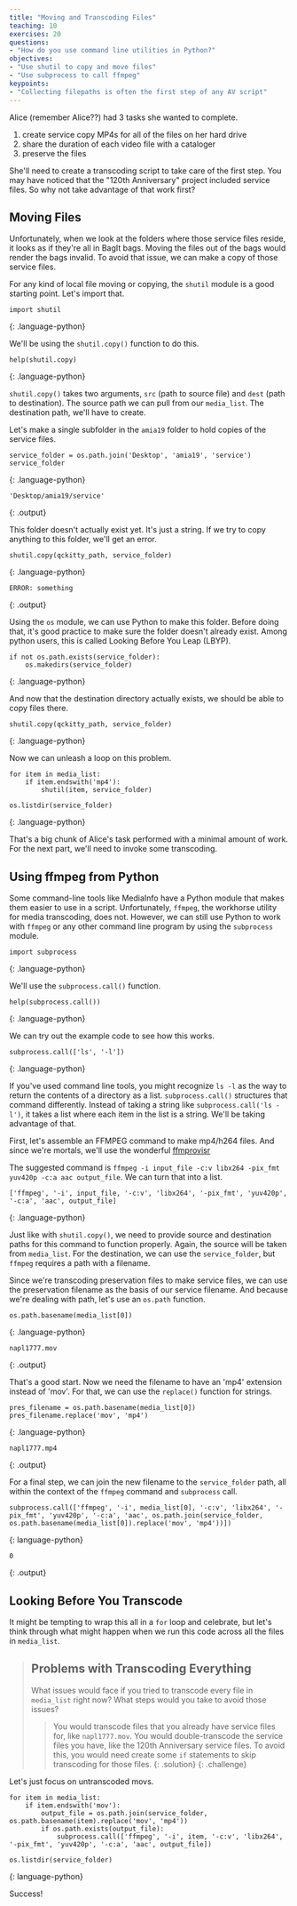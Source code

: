 ```yaml
---
title: "Moving and Transcoding Files"
teaching: 10
exercises: 20
questions:
- "How do you use command line utilities in Python?"
objectives:
- "Use shutil to copy and move files"
- "Use subprocess to call ffmpeg"
keypoints:
- "Collecting filepaths is often the first step of any AV script"
---
```


Alice (remember Alice??) had 3 tasks she wanted to complete.

1. create service copy MP4s for all of the files on her hard drive
2. share the duration of each video file with a cataloger
3. preserve the files

She'll need to create a transcoding script to take care of the first step.
You may have noticed that the "120th Anniversary" project included service files.
So why not take advantage of that work first?

## Moving Files

Unfortunately, when we look at the folders where those service files reside, it looks as if they're all in BagIt bags.
Moving the files out of the bags would render the bags invalid.
To avoid that issue, we can make a copy of those service files.

For any kind of local file moving or copying, the `shutil` module is a good starting point.
Let's import that.

~~~
import shutil
~~~
{: .language-python}

We'll be using the `shutil.copy()` function to do this.

~~~
help(shutil.copy)
~~~
{: .language-python}

`shutil.copy()` takes two arguments, `src` (path to source file) and `dest` (path to destination). The source path we can pull from our `media_list`. The destination path, we'll have to create.

Let's make a single subfolder in the `amia19` folder to hold copies of the service files.

~~~
service_folder = os.path.join('Desktop', 'amia19', 'service')
service_folder
~~~
{: .language-python}

~~~
'Desktop/amia19/service'
~~~
{: .output}

This folder doesn't actually exist yet.
It's just a string. 
If we try to copy anything to this folder, we'll get an error.

~~~
shutil.copy(qckitty_path, service_folder)
~~~
{: .language-python}

~~~
ERROR: something
~~~
{: .output}

Using the `os` module, we can use Python to make this folder.
Before doing that, it's good practice to make sure the folder doesn't already exist.
Among python users, this is called Looking Before You Leap (LBYP).

~~~
if not os.path.exists(service_folder):
	os.makedirs(service_folder)
~~~
{: .language-python}

And now that the destination directory actually exists, we should be able to copy files there.

~~~
shutil.copy(qckitty_path, service_folder)
~~~
{: .language-python}

Now we can unleash a loop on this problem.

~~~
for item in media_list:
	if item.endswith('mp4'):
		shutil(item, service_folder)

os.listdir(service_folder)
~~~
{: .language-python}

That's a big chunk of Alice's task performed with a minimal amount of work.
For the next part, we'll need to invoke some transcoding.

## Using ffmpeg from Python

Some command-line tools like MediaInfo have a Python module that makes them easier to use in a script.
Unfortunately, `ffmpeg`, the workhorse utility for media transcoding, does not.
However, we can still use Python to work with `ffmpeg` or any other command line program  by using the `subprocess` module.

~~~
import subprocess
~~~
{: .language-python}

We'll use the `subprocess.call()` function.

~~~
help(subprocess.call())
~~~
{: .language-python}

We can try out the example code to see how this works.

~~~
subprocess.call(['ls', '-l'])
~~~
{: .language-python}

If you've used command line tools, you might recognize `ls -l` as the way to return the contents of a directory as a list.
`subprocess.call()` structures that command differently.
Instead of taking a string like `subprocess.call('ls -l')`, it takes a list where each item in the list is a string.
We'll be taking advantage of that.

First, let's assemble an FFMPEG command to make mp4/h264 files.
And since we're mortals, we'll use the wonderful [ffmprovisr](https://amiaopensource.github.io/ffmprovisr/#transcode_h264)

The suggested command is `ffmpeg -i input_file -c:v libx264 -pix_fmt yuv420p -c:a aac output_file`.
We can turn that into a list.

~~~
['ffmpeg', '-i', input_file, '-c:v', 'libx264', '-pix_fmt', 'yuv420p', '-c:a', 'aac', output_file]
~~~
{: .language-python}

Just like with `shutil.copy()`, we need to provide source and destination paths for this command to function properly.
Again, the source will be taken from `media_list`.
For the destination, we can use the `service_folder`, but `ffmpeg` requires a path with a filename.

Since we're transcoding preservation files to make service files, we can use the preservation filename as the basis of our service filename.
And because we're dealing with path, let's use an `os.path` function.

~~~
os.path.basename(media_list[0])
~~~
{: .language-python}

~~~
napl1777.mov
~~~
{: .output}

That's a good start.
Now we need the filename to have an 'mp4' extension instead of 'mov'.
For that, we can use the `replace()` function for strings.

~~~
pres_filename = os.path.basename(media_list[0])
pres_filename.replace('mov', 'mp4')
~~~
{: .language-python}

~~~
napl1777.mp4
~~~
{: .output}

For a final step, we can join the new filename to the `service_folder` path, all within the context of the `ffmpeg` command and `subprocess` call.

~~~
subprocess.call(['ffmpeg', '-i', media_list[0], '-c:v', 'libx264', '-pix_fmt', 'yuv420p', '-c:a', 'aac', os.path.join(service_folder, os.path.basename(media_list[0]).replace('mov', 'mp4'))])
~~~
{: language-python}

~~~
0
~~~
{: .output}

## Looking Before You Transcode

It might be tempting to wrap this all in a `for` loop and celebrate, but let's think through what might happen when we run this code across all the files in `media_list`.

> ## Problems with Transcoding Everything
> What issues would face if you tried to transcode every file in `media_list` right now?
> What steps would you take to avoid those issues?
> > You would transcode files that you already have service files for, like `napl1777.mov`.
> > You would double-transcode the service files you have, like the 120th Anniversary service files.
> > To avoid this, you would need create some `if` statements to skip transcoding for those files.
> {: .solution}
{: .challenge} 


Let's just focus on untranscoded movs.

~~~
for item in media_list:
	if item.endswith('mov'):
		output_file = os.path.join(service_folder, os.path.basename(item).replace('mov', 'mp4'))
		if os.path.exists(output_file):
			subprocess.call(['ffmpeg', '-i', item, '-c:v', 'libx264', '-pix_fmt', 'yuv420p', '-c:a', 'aac', output_file])

os.listdir(service_folder)
~~~
{: language-python}

Success!


